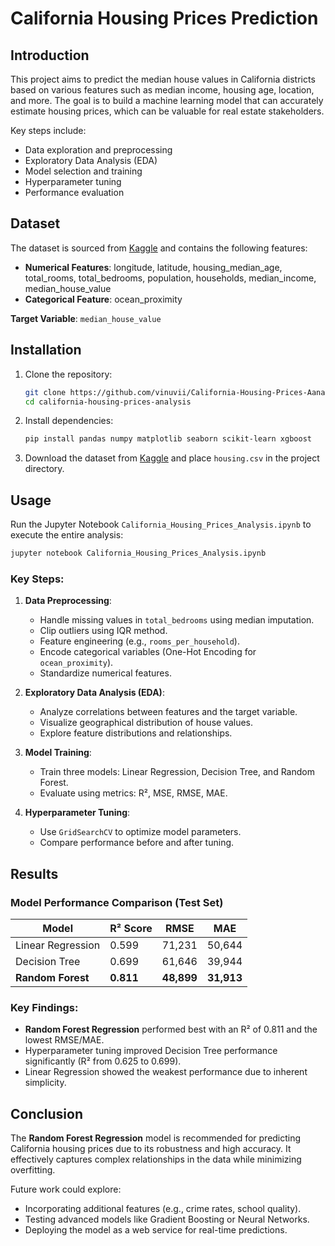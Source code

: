 # California Housing Prices Prediction

## Introduction
This project aims to predict the median house values in California districts based on various features such as median income, housing age, location, and more. The goal is to build a machine learning model that can accurately estimate housing prices, which can be valuable for real estate stakeholders.

Key steps include:
- Data exploration and preprocessing
- Exploratory Data Analysis (EDA)
- Model selection and training
- Hyperparameter tuning
- Performance evaluation

## Dataset
The dataset is sourced from [Kaggle](https://www.kaggle.com/datasets/camnugent/california-housing-prices) and contains the following features:
- **Numerical Features**: longitude, latitude, housing_median_age, total_rooms, total_bedrooms, population, households, median_income, median_house_value
- **Categorical Feature**: ocean_proximity

**Target Variable**: `median_house_value`

## Installation
1. Clone the repository:
   ```bash
   git clone https://github.com/vinuvii/California-Housing-Prices-Aanalysis.git
   cd california-housing-prices-analysis
   ```

2. Install dependencies:
   ```bash
   pip install pandas numpy matplotlib seaborn scikit-learn xgboost
   ```

3. Download the dataset from [Kaggle](https://www.kaggle.com/datasets/camnugent/california-housing-prices) and place `housing.csv` in the project directory.

## Usage
Run the Jupyter Notebook `California_Housing_Prices_Analysis.ipynb` to execute the entire analysis:

```bash
jupyter notebook California_Housing_Prices_Analysis.ipynb
```

### Key Steps:
1. **Data Preprocessing**:
   - Handle missing values in `total_bedrooms` using median imputation.
   - Clip outliers using IQR method.
   - Feature engineering (e.g., `rooms_per_household`).
   - Encode categorical variables (One-Hot Encoding for `ocean_proximity`).
   - Standardize numerical features.

2. **Exploratory Data Analysis (EDA)**:
   - Analyze correlations between features and the target variable.
   - Visualize geographical distribution of house values.
   - Explore feature distributions and relationships.

3. **Model Training**:
   - Train three models: Linear Regression, Decision Tree, and Random Forest.
   - Evaluate using metrics: R², MSE, RMSE, MAE.

4. **Hyperparameter Tuning**:
   - Use `GridSearchCV` to optimize model parameters.
   - Compare performance before and after tuning.

## Results
### Model Performance Comparison (Test Set)
| Model                | R² Score | RMSE      | MAE       |
|----------------------|----------|-----------|-----------|
| Linear Regression    | 0.599    | 71,231    | 50,644    |
| Decision Tree        | 0.699    | 61,646    | 39,944    |
| **Random Forest**    | **0.811**| **48,899**| **31,913**|

### Key Findings:
- **Random Forest Regression** performed best with an R² of 0.811 and the lowest RMSE/MAE.
- Hyperparameter tuning improved Decision Tree performance significantly (R² from 0.625 to 0.699).
- Linear Regression showed the weakest performance due to inherent simplicity.

## Conclusion
The **Random Forest Regression** model is recommended for predicting California housing prices due to its robustness and high accuracy. It effectively captures complex relationships in the data while minimizing overfitting.

Future work could explore:
- Incorporating additional features (e.g., crime rates, school quality).
- Testing advanced models like Gradient Boosting or Neural Networks.
- Deploying the model as a web service for real-time predictions.
